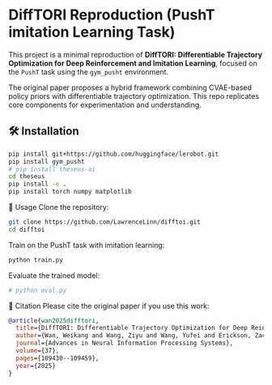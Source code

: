 # DiffTORI Reproduction (PushT imitation Learning Task)

This project is a minimal reproduction of **DiffTORI: Differentiable Trajectory Optimization for Deep Reinforcement and Imitation Learning**, focused on the `PushT` task using the `gym_pusht` environment.

The original paper proposes a hybrid framework combining CVAE-based policy priors with differentiable trajectory optimization. This repo replicates core components for experimentation and understanding.

## 🛠️ Installation

```bash
pip install git+https://github.com/huggingface/lerobot.git
pip install gym_pusht
# pip install theseus-ai
cd theseus
pip install -e .
pip install torch numpy matplotlib
```
🚀 Usage
Clone the repository:

```bash
git clone https://github.com/LawrenceLinn/difftoi.git
cd difftoi
```

Train on the PushT task with imitation learning:

```bash
python train.py 
```

Evaluate the trained model:

```bash
# python eval.py
```

📄 Citation
Please cite the original paper if you use this work:
```bib
@article{wan2025difftori,
  title={DiffTORI: Differentiable Trajectory Optimization for Deep Reinforcement and Imitation Learning},
  author={Wan, Weikang and Wang, Ziyu and Wang, Yufei and Erickson, Zackory and Held, David},
  journal={Advances in Neural Information Processing Systems},
  volume={37},
  pages={109430--109459},
  year={2025}
}
```